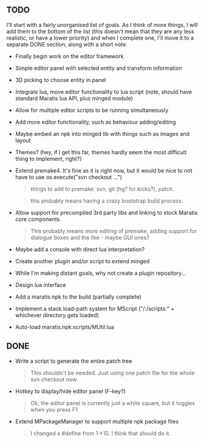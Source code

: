 TODO
----

I'll start with a fairly unorganised list of goals. As I think of more things, I will add them to the bottom of the list (this doesn't mean that they are any less realistic, or have a lower priority) and when I complete one, I'll move it to a separate DONE section, along with a short note.

- Finally begin work on the editor framework

- Simple editor panel with selected entity and transform information

- 3D picking to choose entity in panel

- Integrate lua, move editor functionality to lua script (note, should have standard Maratis lua API, plus minged module)

- Allow for multiple editor scripts to be running simultaneously

- Add more editor functionality, such as behaviour adding/editing

- Maybe embed an npk into minged lib with things such as images and layout

- Themes? (hey, if I get this far, themes hardly seem the most difficult thing to implement, right?)

- Extend premake4. It's fine as it is right now, but it would be nice to not have to use
        os.execute("svn checkout ...")

    > things to add to premake: svn, git (hg? for kicks?), patch.

    > this probably means having a crazy bootstrap build process.

- Allow support for precompiled 3rd party libs and linking to stock Maratis core components.

    > This probably means more editing of premake, adding support for dialogue boxes and the like - maybe GUI ones?

- Maybe add a console with direct lua interpretation?

- Create another plugin and/or script to extend minged

- While I'm making distant goals, why not create a plugin repository...

- Design lua interface

- Add a maratis.npk to the build (partially complete)

- Implement a stack load-path system for MScript ("/:/scripts:" + whichever directory gets loaded)

- Auto-load maratis.npk:scripts/MUtil.lua


DONE
----

- Write a script to generate the entire patch tree

    > This shouldn't be needed. Just using one patch file for the whole svn checkout now.

- Hotkey to display/hide editor panel (F-key?)

    > Ok, the editor panel is currently just a white square, but it toggles when you press F1

- Extend MPackageManager to support multiple npk package files

    > I changed a #define from 1->10. I think that should do it.